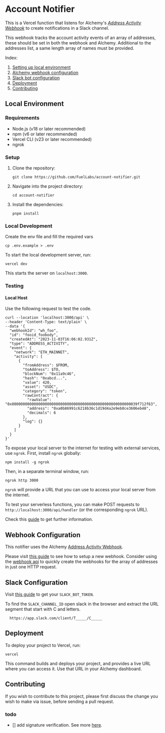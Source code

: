 # Account Notifier

This is a Vercel function that listens for Alchemy's [_Address Activity Webhook_](https://docs.alchemy.com/reference/address-activity-webhook)
to create notifications in a Slack channel.

This webhook tracks the account activity events of an array of addresses, these should be set in both the webhook and Alchemy.
Additional to the addresses list, a same length array of names must be provided.  

Index:

1. [Setting up local environment](#local-environment)
2. [Alchemy webhook configuration](#webhook-configuration)
3. [Slack bot configuration](#slack-configuration)
4. [Deployment](#deployment)
5. [Contributing](#contributing)

## Local Environment

### Requirements

- Node.js (v18 or later recommended)
- npm (v6 or later recommended)
- Vercel CLI (v23 or later recommended)
- ngrok

### Setup

1. Clone the repository:

   ```
   git clone https://github.com/FuelLabs/account-notifier.git
   ```

2. Navigate into the project directory:

   ```
   cd account-notifier
   ```

3. Install the dependencies:

   ```
   pnpm install
   ```

### Local Development

Create the env file and fill the required vars

```
cp .env.example > .env
```

To start the local development server, run:

```
vercel dev
```

This starts the server on `localhost:3000`.

### Testing

#### Local Host

Use the following request to test the code.

```
curl --location 'localhost:3000/api' \
--header 'Content-Type: text/plain' \
--data '{
  "webhookId": "wh_foo",
  "id": "fooid_foobody",
  "createdAt": "2023-11-03T16:06:02.931Z",
  "type": "ADDRESS_ACTIVITY",
  "event": {
    "network": "ETH_MAINNET",
    "activity": [
      {
        "fromAddress": $FROM,
        "toAddress": $TO,
        "blockNum": "0x11a9c46",
        "hash": "0xabcd...",
        "value": 420,
        "asset": "USDC",
        "category": "token",
        "rawContract": {
          "rawValue": "0x000000000000000000000000000000000000000000000000000000039f712f63",
          "address": "0xa0b86991c6218b36c1d19d4a2e9eb0ce3606eb48",
          "decimals": 6
        },
        "log": {}
      }
    ]
  }
}'
```

To expose your local server to the internet for testing with external services, use `ngrok`. First, install `ngrok` globally:

```
npm install -g ngrok
```

Then, in a separate terminal window, run:

```
ngrok http 3000
```

`ngrok` will provide a URL that you can use to access your local server from the internet.

To test your serverless functions, you can make POST requests to `http://localhost:3000/api/handler` (or the corresponding `ngrok` URL).

Check this [guide](https://docs.alchemy.com/reference/notify-api-quickstart#test-webhooks-with-ngrok) to get further information.

## Webhook Configuration

This notifier uses the Alchemy [Address Activity Webhook](https://docs.alchemy.com/reference/address-activity-webhook).

Please visit [this guide](https://docs.alchemy.com/reference/address-activity-webhook#how-to-set-up-address-activity-webhook) to see how to setup a new webhook. Consider using the [webhook api](https://docs.alchemy.com/reference/create-webhook) to quickly create the webhooks for the array of addresses in just one HTTP request.

## Slack Configuration

Visit [this guide](https://api.slack.com/authentication/token-types#bot) to get your `SLACK_BOT_TOKEN`.

To find the `SLACK_CHANNEL_ID` open slack in the browser and extract the URL segment that start with C and letters.

      https://app.slack.com/client/T_____/C_____

## Deployment

To deploy your project to Vercel, run:

```
vercel
```

This command builds and deploys your project, and provides a live URL where you can access it. Use that URL in your Alchemy dashboard.

## Contributing

If you wish to contribute to this project, please first discuss the change you wish to make via issue, before sending a pull request.

### todo

- [] add signature verification. See more [here](https://docs.alchemy.com/reference/notify-api-quickstart#find-your-signing-key). 